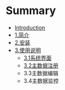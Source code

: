 # Summary

* [Introduction](README.md)
* [1.简介](chapter1.md)
* [2.安装](2an-zhuang.md)
* [3.使用说明](3shi-yong-shuo-ming.md)
  * [3.1系统界面](3shi-yong-shuo-ming/31xi-tong-jie-mian.md)
  * [3.2主数据注册](3shi-yong-shuo-ming/32zhu-shu-ju-zhu-ce.md)
  * 3.3主数据编辑
  * 3.4主数据监控

